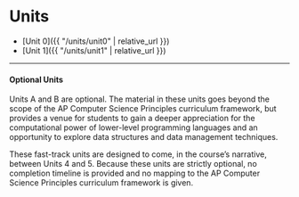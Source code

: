 # Units

* [Unit 0]({{ "/units/unit0" | relative_url }})
* [Unit 1]({{ "/units/unit1" | relative_url }})

<!-- commented out until needed
* [Unit 2]({{ "/units/unit2" | relative_url }})
* [Unit 3]({{ "/units/unit3" | relative_url }})
* [Unit 4]({{ "/units/unit4" | relative_url }})
* [Unit A]({{ "/units/unitA" | relative_url }})
* [Unit B]({{ "/units/unitB" | relative_url }})
* [Unit 5]({{ "/units/unit5" | relative_url }})
* [Unit 6]({{ "/units/unit6" | relative_url }})
-->
---

#### **Optional Units**

Units A and B are optional. The material in these units goes beyond the scope of the AP Computer Science Principles curriculum framework, but provides a venue for students to gain a deeper appreciation for the computational power of lower-level programming languages and an opportunity to explore data structures and data management techniques.

These fast-track units are designed to come, in the course’s narrative, between Units 4 and 5. Because these units are strictly optional, no completion timeline is provided and no mapping to the AP Computer Science Principles curriculum framework is given.
